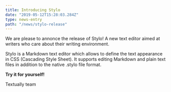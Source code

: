 ```yaml
---
title: Introducing Stylo
date: "2019-05-12T15:28:03.284Z"
type: news-entry
path: "/news/stylo-release"
---
```

 
 We are please to annonce the release of Stylo! A new text editor aimed at writers who care about their 
 writing environment. 
 
 Stylo is a Markdown text editor which allows to define the text appearance in CSS (Cascading Style Sheet). It supports editing Markdown and plain text files in addition to the native .stylo file format.
 
**Try it for yourself!**

Textually team  

   